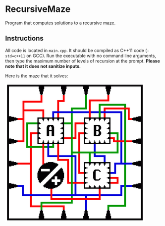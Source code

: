 # RecursiveMaze
Program that computes solutions to a recursive maze.

## Instructions

All code is located in `main.cpp`. It should be compiled as C++11 code (`-std=c++11` on GCC). Run the executable with no command line arguments, then type the maximum number of levels of recursion at the prompt. **Please note that it does not sanitize inputs.**

Here is the maze that it solves:

![Maze](maze.gif)

